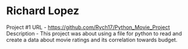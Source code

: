 # Richard Lopez
Project #1
URL - https://github.com/Rych17/Python_Movie_Project
Description - This project was about using a file for python to read and create a data about movie ratings and its correlation towards budget.


